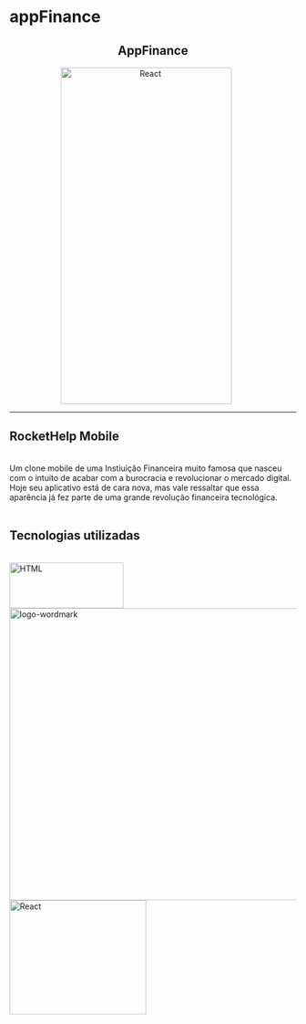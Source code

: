 # appFinance


<h2 align="center">AppFinance</h2>
<div align="center">
 <img align="center" alt="React" height="590" width="300" src="https://user-images.githubusercontent.com/64162307/198688554-a0d9d25a-0f7a-4b77-bbba-ff3399475fe2.png" style="margin-right: 25px"/> 

</div>

<hr>

## RocketHelp Mobile
<br>
Um clone mobile de uma Instiuição Financeira muito famosa que nasceu com o intuito de acabar com a burocracia e revolucionar o mercado digital. 
Hoje seu aplicativo está de cara nova, mas vale ressaltar que essa aparência já fez parte de uma grande revolução financeira tecnológica.
<br>

<br>

## Tecnologias utilizadas
<br>
<!-- HTML -->
<!-- REACT NATIVE -->
<div>
<img align="center"  alt="HTML" width="200" height="80" src="https://braze-marketing-assets.s3.amazonaws.com/images/partner_logos/react-native.png" style="margin-right: 25px"/> <br>
<img width="512" alt="logo-wordmark" src="https://user-images.githubusercontent.com/64162307/198692662-8e99adee-e787-4f5b-a819-77d5be6a6fbe.png">

<!-- CSS -->
<img align="center" alt="React" height="200" width="240" src="https://p7.hiclipart.com/preview/509/571/818/cascading-style-sheets-logo-css3-html-web-development-world-wide-web.jpg" style="margin-bottom: 150px"/> 
 </div>

<br>
<br>
